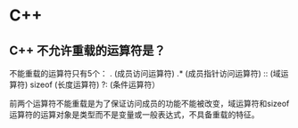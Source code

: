 # C++

## C++ 不允许重载的运算符是？

不能重载的运算符只有5个：
.  (成员访问运算符)
.*  (成员指针访问运算符)
::  (域运算符)
sizeof  (长度运算符)
?:  (条件运算符）

前两个运算符不能重载是为了保证访问成员的功能不能被改变，域运算符和sizeof 运算符的运算对象是类型而不是变量或一般表达式，不具备重载的特征。